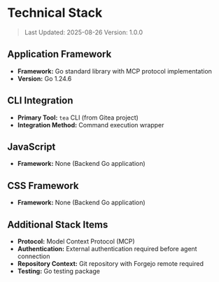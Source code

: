 # Technical Stack

> Last Updated: 2025-08-26
> Version: 1.0.0

## Application Framework

- **Framework:** Go standard library with MCP protocol implementation
- **Version:** Go 1.24.6

## CLI Integration

- **Primary Tool:** `tea` CLI (from Gitea project)
- **Integration Method:** Command execution wrapper

## JavaScript

- **Framework:** None (Backend Go application)

## CSS Framework

- **Framework:** None (Backend Go application)

## Additional Stack Items

- **Protocol:** Model Context Protocol (MCP)
- **Authentication:** External authentication required before agent connection
- **Repository Context:** Git repository with Forgejo remote required
- **Testing:** Go testing package